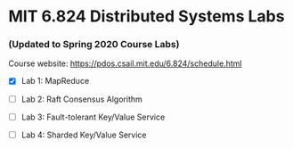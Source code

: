 # MIT 6.824 Distributed Systems Labs

### (Updated to Spring 2020 Course Labs)

Course website: https://pdos.csail.mit.edu/6.824/schedule.html

- [x] Lab 1: MapReduce

- [ ] Lab 2: Raft Consensus Algorithm

- [ ] Lab 3: Fault-tolerant Key/Value Service

- [ ] Lab 4: Sharded Key/Value Service
